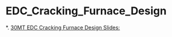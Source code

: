 # EDC_Cracking_Furnace_Design

*. [30MT EDC Cracking Furnace Design Slides:](https://docs.google.com/presentation/d/e/2PACX-1vQLm1K8sBwWrO-sVbN51FOmbzcb1vo4xdz25zmUQn6_bEPE0znC_j5wXRH6pPhVWAKgAfhvt0QNvgpp/pub?start=false&loop=false&delayms=3000)
